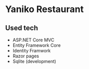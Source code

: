 # Yaniko Restaurant

## Used tech

- ASP.NET Core MVC
- Entity Framework Core
- Identity Framwork
- Razor pages
- Sqlite (development)
